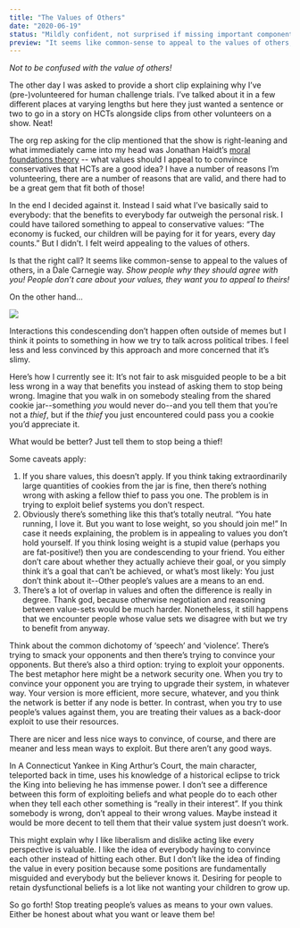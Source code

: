 ```yaml
---
title: "The Values of Others"
date: "2020-06-19"
status: "Mildly confident, not surprised if missing important component"
preview: "It seems like common-sense to appeal to the values of others, in a Dale Carnegie way. Show people why they should agree with you! People don’t care about your values, they want you to appeal to theirs!"
---
```


_Not to be confused with the value of others!_

The other day I was asked to provide a short clip explaining why I’ve (pre-)volunteered for human challenge trials. I’ve talked about it in a few different places at varying lengths but here they just wanted a sentence or two to go in a story on HCTs alongside clips from other volunteers on a show. Neat!

The org rep asking for the clip mentioned that the show is right-leaning and what immediately came into my head was Jonathan Haidt’s [moral foundations theory](https://www.chronicle.com/article/Jonathan-Haidt-Decodes-the/130453) -- what values should I appeal to to convince conservatives that HCTs are a good idea? I have a number of reasons I’m volunteering, there are a number of reasons that are valid, and there had to be a great gem that fit both of those!

In the end I decided against it. Instead I said what I’ve basically said to everybody: that the benefits to everybody far outweigh the personal risk. I could have tailored something to appeal to conservative values: “The economy is fucked, our children will be paying for it for years, every day counts.” But I didn’t. I felt weird appealing to the values of others.

Is that the right call? It seems like common-sense to appeal to the values of others, in a Dale Carnegie way. _Show people why they should agree with you! People don’t care about your values, they want you to appeal to theirs!_

On the other hand…

![](https://lh4.googleusercontent.com/425OSouwlyB9DI56Z1rMZV9i_h4klBHiSSD82PB9HVlXqt4sw7Yu0bnw6yy4W2jrfs5ZvOsgi6I3rwhulImkVWpJkGhb7zvkRkATTgrGKFUYlXf98edACojOv70S0VnWly39kgQ0)

Interactions this condescending don’t happen often outside of memes but I think it points to something in how we try to talk across political tribes. I feel less and less convinced by this approach and more concerned that it’s slimy.

Here’s how I currently see it: It’s not fair to ask misguided people to be a bit less wrong in a way that benefits you instead of asking them to stop being wrong. Imagine that you walk in on somebody stealing from the shared cookie jar--something _you_ would never do--and you tell them that you’re not a _thief_, but if the _thief_ you just encountered could pass you a cookie you’d appreciate it.

What would be better? Just tell them to stop being a thief!

Some caveats apply:

1. If you share values, this doesn’t apply. If you think taking extraordinarily large quantities of cookies from the jar is fine, then there’s nothing wrong with asking a fellow thief to pass you one. The problem is in trying to exploit belief systems you don’t respect.
2. Obviously there’s something like this that’s totally neutral. “You hate running, I love it. But you want to lose weight, so you should join me!” In case it needs explaining, the problem is in appealing to values you don’t hold yourself. If you think losing weight is a stupid value (perhaps you are fat-positive!) then you are condescending to your friend. You either don’t care about whether they actually achieve their goal, or you simply think it’s a goal that can’t be achieved, or what’s most likely: You just don’t think about it--Other people’s values are a means to an end.
3. There’s a lot of overlap in values and often the difference is really in degree. Thank god, because otherwise negotiation and reasoning between value-sets would be much harder. Nonetheless, it still happens that we encounter people whose value sets we disagree with but we try to benefit from anyway.

Think about the common dichotomy of ‘speech’ and ‘violence’. There’s trying to smack your opponents and then there’s trying to convince your opponents. But there’s also a third option: trying to exploit your opponents. The best metaphor here might be a network security one. When you try to convince your opponent you are trying to upgrade their system, in whatever way. Your version is more efficient, more secure, whatever, and you think the network is better if any node is better. In contrast, when you try to use people’s values against them, you are treating their values as a back-door exploit to use their resources.

There are nicer and less nice ways to convince, of course, and there are meaner and less mean ways to exploit. But there aren’t any good ways.

In A Connecticut Yankee in King Arthur’s Court, the main character, teleported back in time, uses his knowledge of a historical eclipse to trick the King into believing he has immense power. I don’t see a difference between this form of exploiting beliefs and what people do to each other when they tell each other something is “really in their interest”. If you think somebody is wrong, don’t appeal to their wrong values. Maybe instead it would be more decent to tell them that their value system just doesn’t work.

This might explain why I like liberalism and dislike acting like every perspective is valuable. I like the idea of everybody having to convince each other instead of hitting each other. But I don’t like the idea of finding the value in every position because some positions are fundamentally misguided and everybody but the believer knows it. Desiring for people to retain dysfunctional beliefs is a lot like not wanting your children to grow up.

So go forth! Stop treating people’s values as means to your own values. Either be honest about what you want or leave them be!
